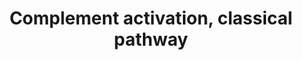 ---
annotations:
- type: Pathway Ontology
  value: classical complement pathway
- type: Pathway Ontology
  value: regulatory pathway
authors:
- MaintBot
- Ariutta
- Eweitz
description: ''
last-edited: 2021-05-24
organisms:
- Gallus gallus
redirect_from:
- /index.php/Pathway:WP751
- /instance/WP751
schema-jsonld:
- '@context': https://schema.org/
  '@id': https://wikipathways.github.io/pathways/WP751.html
  '@type': Dataset
  creator:
    '@type': Organization
    name: WikiPathways
  description: ''
  keywords:
  - C1R
  - C4A
  - C7
  - C8A
  - C2
  - C3
  - C9
  - C1QB
  - MASP1
  - C6
  - C1S
  - C1QA
  - C8B
  - C4B
  - DAF
  - C5
  - H2O
  - C1QC
  license: CC0
  name: Complement activation, classical pathway
seo: CreativeWork
title: Complement activation, classical pathway
wpid: WP751
---